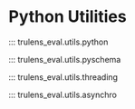 # Python Utilities

::: trulens_eval.utils.python

::: trulens_eval.utils.pyschema

::: trulens_eval.utils.threading

::: trulens_eval.utils.asynchro